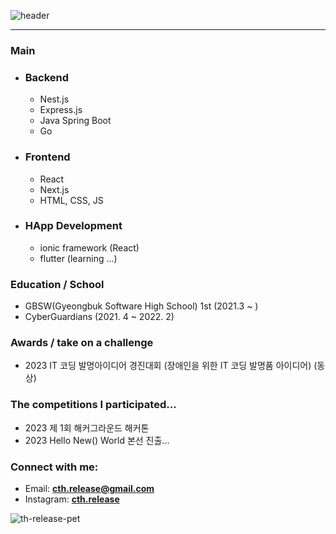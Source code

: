   ![header](https://capsule-render.vercel.app/api?type=waving&color=0:0000ff,100:fff&height=300&section=header&text=cth.release&fontSize=90&fontColor=fff)
  <hr/>
  <h3 align="left">Main</h3>
  <div align="left">
    <ul>
      <li>
        <h3>Backend</h3>
        <ul>
          <li>Nest.js</li>
          <li>Express.js</li>
          <li>Java Spring Boot</li>
          <li>Go</li>
        </ul>
      </li>
      <li>
        <h3>Frontend</h3>
        <ul>
          <li>React</li>
          <li>Next.js</li>
          <li>HTML, CSS, JS</li>
        </ul>
      </li>
      <li>
        <h3>HApp Development</h3>
        <ul>
          <li>ionic framework (React)</li>
          <li>flutter (learning ...)</li>
        </ul>
      </li>
    </ul>
  </div>
  
  <h3 align="left">Education / School</h3>
  <p align="left">
    <ul>
      <li>GBSW(Gyeongbuk Software High School) 1st (2021.3 ~ )</li>
      <li>CyberGuardians (2021. 4 ~ 2022. 2)</li>
    </ul>
  </p>
  
  <h3 align="left">Awards / take on a challenge</h3>
  <p align="left">
    <ul>
      <li>2023 IT 코딩 발명아이디어 경진대회 (장애인을 위한 IT 코딩 발명품 아이디어) (동상)</li>
    </ul>
  </p>
  <h3 align="left">The competitions I participated...</h3>
  <p align="left">
    <ul>
      <li>2023 제 1회 해커그라운드 해커톤</li>
      <li>2023 Hello New() World 본선 진출...</li>
    </ul>
  </p>
  <h3 align="left">Connect with me:</h3>
  <p align="left">
    <ul>
      <li>
        Email: <a href="mailto: cth.release@gmail.com"><b>cth.release@gmail.com</b></a>
      </li>
      <li>
        Instagram: <a href="https://www.instagram.com/cth.release"><b>cth.release</b></a>
      </li>
    </ul>
  </p>
  
![th-release-pet](https://github.com/th-release/th-release/assets/84012697/4fa7e4d6-3531-4d7d-867a-79b5d64cec19)
